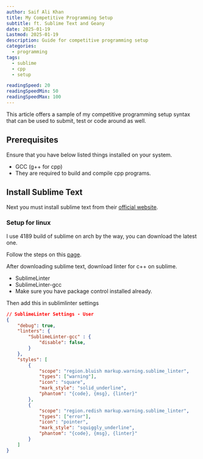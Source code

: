 ```yaml
---
author: Saif Ali Khan
title: My Competitive Programming Setup
subtitle: ft. Sublime Text and Geany
date: 2025-01-19
Lastmod: 2025-01-19
description: Guide for competitive programming setup
categories:
  - programming
tags:
  - sublime
  - cpp
  - setup

readingSpeed: 20
readingSpeedMin: 50
readingSpeedMax: 100
---
```


This article offers a sample of my competitive programming setup syntax that can be used to submit, test or code around as well.

<!--more-->

## Prerequisites

Ensure that you have below listed things installed on your system.

- GCC (g++ for cpp)
- They are required to build and compile cpp programs.

## Install Sublime Text

Next you must install sublime text from their [official website](https://www.sublimetext.com).

### Setup for linux

I use 4189 build of sublime on arch by the way, you can download the latest one.

Follow the steps on this [page](https://www.sublimetext.com/docs/linux_repositories.html#pacman).

After downloading sublime text, download linter for c++ on sublime.
- SublimeLinter
- SublimeLinter-gcc 
- Make sure you have package control installed already.

Then add this in sublimlinter settings

```json
// SublimeLinter Settings - User
{
	"debug": true,
	"linters": {
		"SublimeLinter-gcc" : {
			"disable": false,
		}
	},
	"styles": [
		{
			"scope": "region.bluish markup.warning.sublime_linter",
			"types": ["warning"],
			"icon": "square",
			"mark_style": "solid_underline",
			"phantom": "{code}, {msg}, {linter}"
		},
		{
			"scope": "region.redish markup.warning.sublime_linter",
			"types": ["error"],
			"icon": "pointer",
			"mark_style": "squiggly_underline",
			"phantom": "{code}, {msg}, {linter}"
		}
	]
}
```